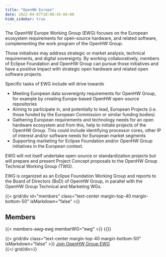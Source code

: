 ```yaml
---
title: "OpenHW Europe"
date: 2022-04-07T10:00:45-04:00
hide_sidebar: true
---
```


The OpenHW Europe Working Group (EWG) focuses on the European ecosystem requirements for open-source hardware, and related software, complementing the work program of the OpenHW Group.

Those initiatives may address strategic or market analysis, technical requirements, and digital sovereignty. By working collaboratively, members of Eclipse Foundation and OpenHW Group can pursue those initiatives and have a positive impact with strategic open hardware and related open software projects.

Specific tasks of EWG include will drive towards

- Meeting European data sovereignty requirements for OpenHW Group, for example by creating Europe-based OpenHW open-source repositories
- Aiming to participate in, and potentially to lead, European Projects (i.e. those funded by the European Commission or similar funding bodies)
- Gathering European requirements and technology needs for an open hardware ecosystem and from this, help to initiate projects of the OpenHW Group. This could include identifying processor cores, other IP of interest and/or software needs for European market segments
- Supporting marketing for Eclipse Foundation and/or OpenHW Group initiatives in the European context.

EWG will not itself undertake open-source or standardization projects but will prepare and present Project Concept proposals to the OpenHW Group Technical Working Group (TWG).

EWG is organized as an Eclipse Foundation Working Group and reports to the Board of Directors (BoD) of OpenHW Group, in parallel with the OpenHW Group Technical and Marketing WGs.

{{< grid/div id="members"  class="text-center margin-top-40 margin-bottom-50" isMarkdown="false" >}}
<h2>Members</h2>
{{< members-awg-ewg memberWG="ewg" >}}
{{</ grid/div>}}

{{< grid/div class="text-center margin-top-40 margin-bottom-50" isMarkdown="false" >}}
<a class="btn btn-primary" href="/membership/join-awg-and-ewg">Join OpenHW Group EWG </a>        
{{</ grid/div>}}
